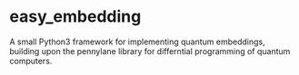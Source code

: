 # easy_embedding
A small Python3 framework for implementing quantum embeddings, building upon the pennylane library for differntial programming of quantum computers.
